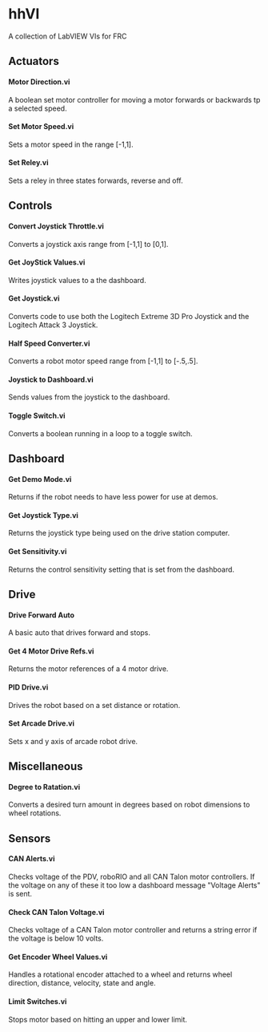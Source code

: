 # hhVI
A collection of LabVIEW VIs for FRC

## Actuators
#### Motor Direction.vi
A boolean set motor controller for moving a motor forwards or backwards tp a selected speed.
#### Set Motor Speed.vi
Sets a motor speed in the range [-1,1].
#### Set Reley.vi
Sets a reley in three states forwards, reverse and off.

## Controls
#### Convert Joystick Throttle.vi
Converts a joystick axis range from [-1,1] to [0,1].
#### Get JoyStick Values.vi
Writes joystick values to a the dashboard.
#### Get Joystick.vi
Converts code to use both the Logitech Extreme 3D Pro Joystick and the Logitech Attack 3 Joystick.
#### Half Speed Converter.vi
Converts a robot motor speed range from [-1,1] to [-.5,.5].
#### Joystick to Dashboard.vi
Sends values from the joystick to the dashboard.
#### Toggle Switch.vi
Converts a boolean running in a loop to a toggle switch.

## Dashboard
#### Get Demo Mode.vi
Returns if the robot needs to have less power for use at demos.
#### Get Joystick Type.vi
Returns the joystick type being used on the drive station computer.
#### Get Sensitivity.vi
Returns the control sensitivity setting that is set from the dashboard.

## Drive
#### Drive Forward Auto
A basic auto that drives forward and stops.
#### Get 4 Motor Drive Refs.vi
Returns the motor references of a 4 motor drive.
#### PID Drive.vi
Drives the robot based on a set distance or rotation.
#### Set Arcade Drive.vi
Sets x and y axis of arcade robot drive.

## Miscellaneous
#### Degree to Ratation.vi
Converts a desired turn amount in degrees based on robot dimensions to wheel rotations.

## Sensors
#### CAN Alerts.vi
Checks voltage of the PDV, roboRIO and all CAN Talon motor controllers. If the voltage on any of these it too low a dashboard message "Voltage Alerts" is sent.
#### Check CAN Talon Voltage.vi
Checks voltage of a CAN Talon motor controller and returns a string error if the voltage is below 10 volts.
#### Get Encoder Wheel Values.vi
Handles a rotational encoder attached to a wheel and returns wheel direction, distance, velocity, state and angle.
#### Limit Switches.vi
Stops motor based on hitting an upper and lower limit.
